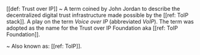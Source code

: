 [[def: Trust over IP]]
~ A term coined by John Jordan to describe the decentralized digital trust infrastructure made possible by the [[ref: ToIP stack]]. A play on the term *Voice over IP* (abbreviated *VoIP*). The term was adopted as the name for the Trust over IP Foundation aka [[ref: ToIP Foundation]].

~ Also known as: [[ref: ToIP]].

